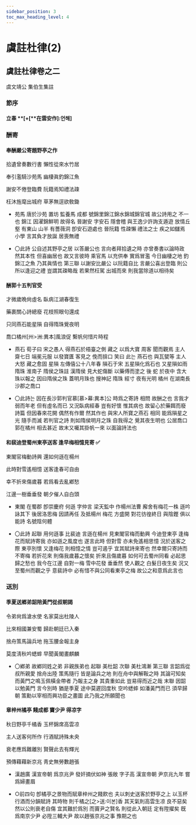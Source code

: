 ```yaml
---
sidebar_position: 3
toc_max_heading_level: 4
---
```


# 虞註杜律(2)

## 虞註杜律卷之二

虞文靖公 集伯生集註

### 節序

#### 立春 **[+[**在雲安作]:언해]



### 酬寄

#### 奉酬嚴公寄題野亭之作

拾遺曾奏數行書 懶性從來水竹居

奉引濫騎沙苑馬 幽棲眞釣錦江魚

謝安不倦登臨費 阮籍焉知禮法疎

枉沐旌麾出城府 草茅無逕欲敎鋤 

* 苑馬 唐於沙苑 置坊 監養馬 成都 號錦里錦江錦水錦城錦官城 故公詩用之 不一也 錦江 因濯錦鮮明 故得名 晉謝安 字安石 隱會稽 與王逸少許詢支遁遊 放情丘壑 有東山 山半 有薔薇洞 卽安石遊處也 晉阮籍 性疎懶 禮法之士 疾之如讎焉 小學 言其負才放誕 居喪無禮

* 〇此詩 公自述其野亭之居 以答嚴公也 言向者拜拾遺之時 亦曾奏書以論時政 然其本性 但喜幽居也 故又言彼時 乘官馬 以充供奉 實爲冒濫 今日幽棲之地 釣錦江之魚 乃其眞情也 第三聯 以謝安比嚴公 以阮籍自比 言嚴公喜出登臨 則公所以逢迎之禮 豈謂其疎略哉 若果然枉駕 出城而來 則我當除道以相待矣

#### 酬郭十五判官受

才微歲晩尙虛名 臥病江湖春復生

藥裹關心詩總廢 花枝照眼句還成

只同燕石能星隕 自得隋珠覺夜明

喬口橘州[州>洲:異本]風浪促 繫帆何惜片時程

- 燕石 荀子曰 宋之愚人 得燕石於梧臺之側 藏之 以爲大寶 周客 聞而觀焉 主人 齋七日 端冕元服 以發寶匱 客見之 俛而揜口 笑曰 此는 燕石也 與瓦甓等 主人 大怒 藏之愈固 星隕 左傳僖公十八年春 隕石于宋 五星隕化爲石也 又星隕如雨 隋珠 淮南子 隋侯之珠註 漢隋侯 見大蛇傷斷 以藥傅而塗之 後 蛇 於夜中 含大珠以報之 因曰隋侯之珠 蓋明月珠也 搜神記 隋珠 經寸 夜有光明 橘州 在湖南長沙郡之喬口

- 〇此詩는 因在長沙郭判官慕[慕>幕:異本]公 時爲之寄詩 相問 故酬之也 言我才弱而年老 但有虛名而已 又況臥病經春 豈有好懷 惟其病也 故留心於藥餌而廢詩篇 但因春來花開 偶然有作爾 然其作也 與宋人所寶之燕石 相同 能爲隕星之光 隨手而滅 若判官之詩 則如隋侯明月之珠 自我得之 覺其夜生明也 公居喬口 郭在橘州 相去甚近 故末又囑其掛帆一來 以面論詩法也



#### 和裴迪登蜀州東亭送客 逢早梅相憶見寄 ✅

東閣官梅動詩興 還如何遜在楊州

此時對雪遙相憶 送客逢春可自由

幸不折來傷歲暮 若爲看去亂鄕愁

江邊一樹垂垂發 朝夕催人自白頭

- 東閣 在蜀郡 卽崇慶府 何遜 字仲言 梁天監中 作楊州法曹 廨舍有梅花一株 遜吟詠其下 後居洛思梅 因請再任 及抵楊州 梅花 方盛開 對花彷徨終日 與陰鏗 俱以能詩 名號陰何體

- 〇此詩 起聯 用何遜事 比裴迪 言遜在楊州 見東閣官梅而動興 今迪登東亭 逢梅花而賦詩寄我 亦如遜之風度也 遂言此時 但對雪 亦未免遙相思憶 況於送客之際 東亭別懷 又逢梅花 則相憶之情 豈可遏乎 宜其賦詩來寄也 然幸爾只寄詩而不寄梅 若折花來 則傷我歲暮之懷矣 折來且傷歲暮 如何可去蜀州同看 必起思歸之愁也 我今在江邊 自對一梅 雪中花發 垂垂然 使人觀之 白髮日夜生矣 況又至蜀州而觀之乎 意裴詩中 必有惜不與公同看東亭之梅 故公之和意爲此言也

### 送別

#### 季夏送鄕弟韶陪黃門從叔朝謁

令弟尙爲滄水使 名家莫出杜陵人

比來相國兼安蜀 歸赴朝廷已入秦

捨舟策馬論兵地 拖玉腰金報主身

莫度淸秋吟蟋蟀 早聞黃閣畫麒麟

- 〇鄕弟 故鄕同姓之弟 非親族弟也 起聯 美杜韶 次聯 美杜鴻漸 第三聯 言韶爲從叔所親愛 捨舟出陸 策馬隨行 皆是論兵之地 則在舟中與解鞍之時 其論可知矣 而黃門之鳴玉佩橫金帶者 乃報主之身 其貴重如此 豈易得而近之哉 末聯 因韶以勉黃門 言今別時 猶是季夏 途中莫遲回度秋 空吟蟋蟀 如潘黃門而已 須早歸朝 策勳以宰相而興功臣之畫圖 此乃我之所願聞也

#### 章梓州橘亭 餞成都 竇少尹 得凉字

秋日野亭千橘香 玉杯錦席高雲凉

主人送客何所作 行酒賦詩殊未央

衰老應爲難離別 賢聲此去有輝光

預傳藉藉新京兆 靑史無勞數趙張

- 漢趙廣 漢宣帝朝 爲京兆尹 發奸摘伏如神 張敞 字子高 漢宣帝朝 尹京兆九年 嘗爲婦畫眉 

- ○前四句 卽橘亭之景物而賦章梓州之餞飮也 夫以刺史送客於野亭之上 以玉杯行酒而分韻賦詩 其時物 則千橘之[之>送:이본]香 其天氣則高雲生凉 良不惡矣 然以公則衰老自傷 宜其難於爲別 而竇尹之賢名 則從此入朝廷 定有陞擢矣 旣爲南京少尹 必陞三輔大尹 故以趙張京兆之事 豫期之也
